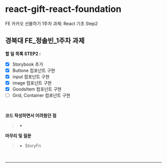 # react-gift-react-foundation

FE 카카오 선물하기 1주차 과제: React 기초 Step2

## **경북대 FE\_정솔빈\_1주차 과제**

**할 일 목록 STEP2 :**

- [x] Storybook 추가
- [x] Buttone 컴포넌트 구현
- [x] input 컴포넌트 구현
- [x] image 컴포넌트 구현
- [x] GoodsItem 컴포넌트 구현
- [ ] Grid, Container 컴포넌트 구현

</br>

**코드 작성하면서 어려웠던 점**

> -

**마무리 및 질문**

> - StoryFn

</br>

</div>
</details>

---
